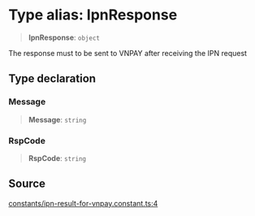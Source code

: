 # Type alias: IpnResponse

> **IpnResponse**: `object`

The response must to be sent to VNPAY after receiving the IPN request

## Type declaration

### Message

> **Message**: `string`

### RspCode

> **RspCode**: `string`

## Source

[constants/ipn-result-for-vnpay.constant.ts:4](https://github.com/lehuygiang28/vnpay/blob/e8e94e8a800b1952e47648e8b76237a738bccbb7/src/constants/ipn-result-for-vnpay.constant.ts#L4)

